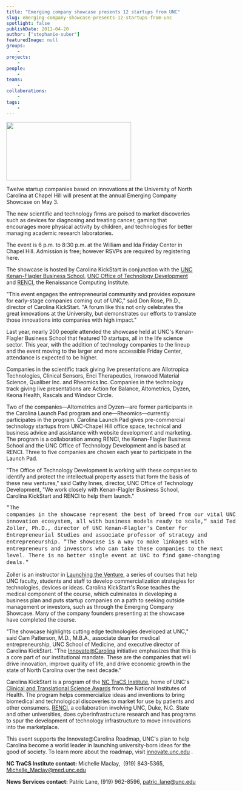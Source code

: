 ```yaml
---
title: "Emerging company showcase presents 12 startups from UNC"
slug: emerging-company-showcase-presents-12-startups-from-unc
spotlight: false
publishDate: 2011-04-20
author: ["stephanie-suber"]
featuredImage: null
groups:
    - 
projects:
    - 
people:
    - 
teams: 
    - 
collaborations:
    - 
tags:
    -
---
```


<em><img class="alignleft wp-image-7375 " title="carolina_kickstart_logo" src="https://www.renci.org/wp-content/uploads/2011/04/carolina_kickstart_logo-630x295.jpg" alt="" width="329" height="154" /></em>

Twelve startup companies based on innovations at the University of North Carolina at Chapel Hill will present at the annual Emerging Company Showcase on May 3.

The new scientific and technology firms are poised to market discoveries such as devices for diagnosing and treating cancer, gaming that encourages more physical activity by children, and technologies for better managing academic research laboratories. 

The event is 6 p.m. to 8:30 p.m. at the William and Ida Friday Center in Chapel Hill. Admission is free; however RSVPs are required by registering here.

The showcase is hosted by Carolina KickStart in conjunction with the <a href="http://www.kenan-flagler.unc.edu/Programs/MBA/concentration/entrepreneurial/index.cfm">UNC Kenan-Flagler Business School</a>, <a href="http://otd.unc.edu/">UNC Office of Technology Development</a> and <a href="https://www.renci.org/">RENCI</a>, the Renaissance Computing Institute.

"This event engages the entrepreneurial community and provides exposure for early-stage companies coming out of UNC," said Don Rose, Ph.D., director of Carolina KickStart. "A forum like this not only celebrates the great innovations at the University, but demonstrates our efforts to translate those innovations into companies with high impact."

Last year, nearly 200 people attended the showcase held at UNC's Kenan-Flagler Business School that featured 10 startups, all in the life science sector. This year, with the addition of technology companies to the lineup and the event moving to the larger and more accessible Friday Center, attendance is expected to be higher.

Companies in the scientific track giving live presentations are Allotropica Technologies, Clinical Sensors, Enci Therapeutics, Ironwood Material Science, Qualiber Inc. and Rheomics Inc. Companies in the technology track giving live presentations are Action for Balance, Altometrics, Dyzen, Keona Health, Rascals and Windsor Circle.

Two of the companies—Altometrics and Dyzen—are former participants in the Carolina Launch Pad program and one—Rheomics—currently participates in the program. Carolina Launch Pad gives pre-commercial technology startups from UNC-Chapel Hill office space, technical and business advice and assistance with website development and marketing. The program is a collaboration among RENCI, the Kenan-Flagler Business School and the UNC Office of Technology Development and is based at RENCI. Three to five companies are chosen each year to participate in the Launch Pad.

"The Office of Technology Development is working with these companies to identify and protect the intellectual property assets that form the basis of these new ventures," said Cathy Innes, director, UNC Office of Technology Development, "We work closely with Kenan-Flagler Business School, Carolina KickStart and RENCI to help them launch."

<span style="font-family: Consolas, Monaco, 'Courier New', Courier, monospace; line-height: 18px; white-space: pre;">"The companies in the showcase represent the best of breed from our vital UNC innovation ecosystem, all with business models ready to scale," said Ted Zoller, Ph.D., director of UNC Kenan-Flagler's Center for Entrepreneurial Studies and associate professor of strategy and entrepreneurship. "The showcase is a way to make linkages with entrepreneurs and investors who can take these companies to the next level. There is no better single event at UNC to find game-changing deals."</span>

Zoller is an instructor in <a href="http://www.kenan-flagler.unc.edu/Programs/MBA/concentration/entrepreneurial/launch/">Launching the Venture</a>, a series of courses that help UNC faculty, students and staff to develop commercialization strategies for technologies, devices or ideas. Carolina KickStart's Rose teaches the medical component of the course, which culminates in developing a business plan and puts startup companies on a path to seeking outside management or investors, such as through the Emerging Company Showcase. Many of the company founders presenting at the showcase have completed the course.

"The showcase highlights cutting edge technologies developed at UNC," said Cam Patterson, M.D., M.B.A., associate dean for medical entrepreneurship, UNC School of Medicine, and executive director of Carolina KickStart. "The <a href="http://innovate.unc.edu">Innovate@Carolina</a> initiative emphasizes that this is a core part of our institutional mandate. These are the companies that will drive innovation, improve quality of life, and drive economic growth in the state of North Carolina over the next decade."

Carolina KickStart is a program of the <a href="http://tracs.unc.edu">NC TraCS Institute</a>, home of UNC's <a href="http://www.ctsaweb.org/">Clinical and Translational Science Awards</a> from the National Institutes of Health. The program helps commercialize ideas and inventions to bring biomedical and technological discoveries to market for use by patients and other consumers. <a href="https://www.renci.org/">RENCI</a>, a collaboration involving UNC, Duke, N.C. State and other universities, does cyberinfrastructure research and has programs to spur the development of technology infrastructure to move innovations into the marketplace.

This event supports the Innovate@Carolina Roadmap, UNC's plan to help Carolina become a world leader in launching university-born ideas for the good of society. To learn more about the roadmap, visit <a href="http://innovate.unc.edu/">innovate.unc.edu</a> .

<strong>NC TraCS Institute contact:</strong> Michelle Maclay,  (919) 843-5365, <a href="mailto:Michelle_Maclay@med.unc.edu">Michelle_Maclay@med.unc.edu</a>

<strong>News Services contact:</strong> Patric Lane, (919) 962-8596, <a href="mailto:patric_lane@unc.edu">patric_lane@unc.edu</a>

<!--old tags

["Altometrics","Carolina KickStart","Carolina Launch Pad","Dyzen","Kenan-Flagler Business School","Rheomics","UNC Office of Technology Development"]

-->
